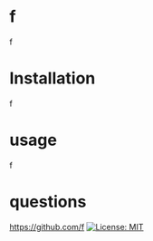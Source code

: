 # f
f
# Installation
f
# usage
f
# questions
https://github.com/f
[![License: MIT](https://img.shields.io/badge/License-MIT-yellow.svg)](https://opensource.org/licenses/MIT)